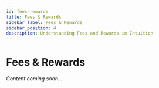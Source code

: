 ```yaml
---
id: fees-rewards
title: Fees & Rewards
sidebar_label: Fees & Rewards
sidebar_position: 4
description: Understanding Fees and Rewards in Intuition
---
```


# Fees & Rewards

*Content coming soon...* 